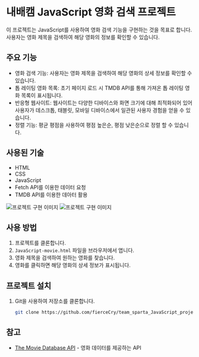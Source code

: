 # 내배캠 JavaScript 영화 검색 프로젝트

이 프로젝트는 JavaScript를 사용하여 영화 검색 기능을 구현하는 것을 목표로 합니다. 사용자는 영화 제목을 검색하여 해당 영화의 정보를 확인할 수 있습니다.

## 주요 기능

- 영화 검색 기능: 사용자는 영화 제목을 검색하여 해당 영화의 상세 정보를 확인할 수 있습니다.
- 톱 레이팅 영화 목록: 초기 페이지 로드 시 TMDB API를 통해 가져온 톱 레이팅 영화 목록이 표시됩니다.
- 반응형 웹사이트: 웹사이트는 다양한 디바이스와 화면 크기에 대해 최적화되어 있어 사용자가 데스크톱, 태블릿, 모바일 디바이스에서 일관된 사용자 경험을 얻을 수 있습니다.
- 정렬 기능: 평균 평점을 사용하여 평점 높은순, 평점 낮은순으로 정렬 할 수 있습니다.

## 사용된 기술

- HTML
- CSS
- JavaScript
- Fetch API를 이용한 데이터 요청
- TMDB API를 이용한 데아터 활용

![프로젝트 구현 이미지](https://img1.daumcdn.net/thumb/R1280x0/?scode=mtistory2&fname=https%3A%2F%2Fblog.kakaocdn.net%2Fdn%2FlobGX%2FbtsGM9vIIfB%2FGo0C08KfU4GKJf8CLOTFA1%2Fimg.png)
![프로젝트 구현 이미지](https://img1.daumcdn.net/thumb/R1280x0/?scode=mtistory2&fname=https%3A%2F%2Fblog.kakaocdn.net%2Fdn%2FcxHnGX%2FbtsGOuyQzLh%2FLPp1MqZ5KCePevfvTItJbk%2Fimg.png)

## 사용 방법

1. 프로젝트를 클론합니다.
2. `JavaScript-movie.html` 파일을 브라우저에서 엽니다.
3. 영화 제목을 검색하여 원하는 영화를 찾습니다.
4. 영화를 클릭하면 해당 영화의 상세 정보가 표시됩니다.

## 프로젝트 설치

1. Git을 사용하여 저장소를 클론합니다.

   ```bash
   git clone https://github.com/fierceCry/team_sparta_JavaScript_project.git

## 참고
- [The Movie Database API](https://www.themoviedb.org/documentation/api) - 영화 데이터를 제공하는 API

